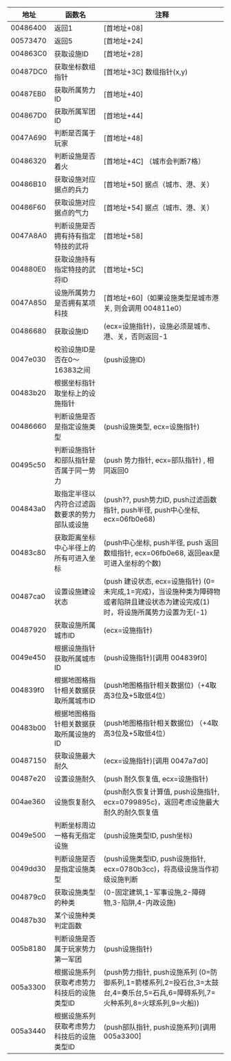 | 地址     | 函数名                                         | 注释                                                                                                                             |
| -------- | ---------------------------------------------- | -------------------------------------------------------------------------------------------------------------------------------- |
| 00486400 | 返回1                                          | [首地址+08]                                                                                                                      |
| 00573470 | 返回5                                          | [首地址+24]                                                                                                                      |
| 004863C0 | 获取设施ID                                     | [首地址+28]                                                                                                                      |
| 00487DC0 | 获取坐标数组指针                               | [首地址+3C]  数组指针(x,y)                                                                                                       |
| 00487EB0 | 获取所属势力ID                                 | [首地址+40]                                                                                                                      |
| 004867D0 | 获取所属军团ID                                 | [首地址+44]                                                                                                                      |
| 0047A690 | 判断是否属于玩家                               | [首地址+48]                                                                                                                      |
| 00486320 | 判断设施是否着火                               | [首地址+4C] （城市会判断7格）                                                                                                    |
| 00486B10 | 获取设施对应据点的兵力                         | [首地址+50] 据点（城市、港、关）                                                                                                 |
| 00486F60 | 获取设施对应据点的气力                         | [首地址+54] 据点（城市、港、关）                                                                                                 |
| 0047A8A0 | 判断设施是否拥有持有指定特技的武将             | [首地址+58]                                                                                                                      |
| 004880E0 | 获取设施持有指定特技的武将ID                   | [首地址+5C]                                                                                                                      |
| 0047A850 | 设施所属势力是否拥有某项科技                   | [首地址+60]（如果设施类型是城市港关, 则会调用 004811e0）                                                                         |
| 00486680 | 获取设施ID                                     | (ecx=设施指针)，设施必须是城市、港、关，否则返回-1                                                                               |
| 0047e030 | 校验设施ID是否在0～16383之间                   | (push设施ID)                                                                                                                     |
| 00483b20 | 根据坐标指针取坐标上的设施指针                 |                                                                                                                                  |
| 00486660 | 判断设施是否是指定设施类型                     | (push设施类型, ecx=设施指针)                                                                                                     |
| 00495c50 | 判断设施指针和部队指针是否属于同一势力         | (push 势力指针, ecx=部队指针) , 相同返回0                                                                                        |
| 004843a0 | 取指定半径以内符合过滤函数要求的势力部队或设施 | (push??, push势力ID, push过滤函数指针, push半径, push中心坐标, ecx=06fb0e68)                                                     |
| 00483c80 | 获取距离坐标中心半径上的所有可进入坐标         | (push中心坐标, push半径, push 返回数组指针, ecx=06fb0e68, 返回eax是可进入坐标的个数)                                             |
| 00487ca0 | 设置设施建设状态                               | (push 建设状态, ecx=设施指针) (0=未完成,1=完成)，当设施种类为障碍物或者陷阱且建设状态为建设完成(1)时，将设施所属势力设置为无(-1) |
| 00487920 | 获取设施所属城市ID                             | (ecx=设施指针)                                                                                                                   |
| 0049e450 | 根据设施指针获取所属城市ID                     | (push设施指针)[调用 004839f0]                                                                                                    |
| 004839f0 | 根据地图格指针相关数据获取所属城市ID           | (push地图格指针相关数据位)（+4取高3位及+5取低4位）                                                                               |
| 00483b00 | 根据地图格指针相关数据获取所属设施的ID         | (push地图格指针相关数据位) （+4取高3位及+5取低4位）                                                                              |
| 00487150 | 获取设施最大耐久                               | (ecx=设施指针)[调用 0047a7d0]                                                                                                    |
| 00487e20 | 设置设施耐久                                   | (push 耐久恢复值, ecx=设施指针)                                                                                                  |
| 004ae360 | 设施恢复耐久                                   | (push耐久恢复计算值, push设施指针, ecx=0799895c)，返回考虑设施最大耐久的耐久恢复值                                               |
| 0049e500 | 判断坐标周边一格有无指定设施                   | (push设施类型ID, push坐标)                                                                                                       |
| 0049dd30 | 判断设施是否是指定设施类型                     | (push设施类型ID, push设施指针, ecx=0780b3cc)，将高级设施当作初级设施判断                                                         |
| 004879c0 | 获取设施类型的种类                             | (0-固定建筑,1-军事设施,2-障碍物,3-陷阱,4-内政设施)                                                                               |
| 00487b30 | 某个设施种类判定函数                           |                                                                                                                                  |
| 005b8180 | 判断设施是否属于玩家势力第一军团               | (push设施指针)                                                                                                                   |
| 005a3300 | 根据设施系列获取考虑势力科技后的设施类型ID     | (push势力指针, push设施系列 (0=防御系列,1=箭楼系列,2=投石台,3=太鼓台,4=奏乐台,5=石兵,6=障碍系列,7=火种系列,8=火球系列,9=火船))   |
| 005a3440 | 根据设施系列获取考虑势力科技后的设施类型ID     | (push部队指针, push设施系列)[调用 005a3300]                                                                                      |

